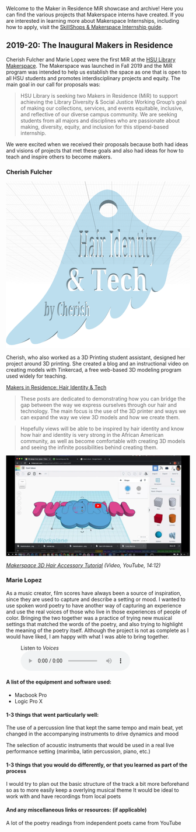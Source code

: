Welcome to the Maker in Residence MiR showcase and archive! Here you can find the various projects that Makerspace interns have created. If you are interested in learning more about Makerspace Internships, including how to apply, visit the [SkillShops &amp; Makerspace Internship guide](https://libguides.humboldt.edu/internshowcase/apply).

## 2019-20: The Inaugural Makers in Residence
Cherish Fulcher and Marie Lopez were the first MiR at the [HSU Library Makerspace](http://libguides.humboldt.edu/makerspace). The Makerspace was launched in Fall 2019 and the MiR program was intended to help us establish the space as one that is open to all HSU students and promotes interdisciplinary projects and equity. The main goal in our call for proposals was: 

> HSU Library is seeking two Makers in Residence (MiR) to support achieving the Library Diversity & Social Justice Working Group’s goal of making our collections, services, and events equitable, inclusive, and reflective of our diverse campus community. We are seeking students from all majors and disciplines who are passionate about making, diversity, equity, and inclusion for this stipend-based internship.

We were excited when we received their proposals because both had ideas and visions of projects that met these goals and also had ideas for how to teach and inspire others to become makers.

### Cherish Fulcher

![title image: Hair Identity & Tech, by Cherish](/images/cherishBlogTitle.png)

Cherish, who also worked as a 3D Printing student assistant, designed her project around 3D printing. She created a blog and an instructional video on creating models with Tinkercad, a free web-based 3D modeling program used widely for teaching. 

[Makers in Residence: Hair Identity & Tech](https://itsjusthairidentity.tumblr.com/) 

> These posts are dedicated to demonstrating how you can bridge the gap between the way we express ourselves through our hair and technology. The main focus is the use of the 3D printer and ways we can expand the way we view 3D models and how we create them. 

> Hopefully views will be able to be inspired by hair identity and know how hair and identity is very strong in the African American community, as well as become comfortable with creating 3D models and seeing the infinite possibilities behind creating them. 

[![YouTube Tutorial Screenshot](/images/tutorialScreenShot.png)](https://youtu.be/P89P-8eBEms)

_[Makerspace 3D Hair Accessory Tutorial](https://youtu.be/P89P-8eBEms) (Video, YouTube, 14:12)_

### Marie Lopez

As a music creator, film scores have always been a source of inspiration, since they are used to capture and describe a setting or mood. I wanted to use spoken word poetry to have another way of capturing an experience and use the real voices of those who live in those experiences of people of color. Bringing the two together was a practice of trying new musical settings that matched the words of the poetry, and also trying to highlight the meaning of the poetry itself. Although the project is not as complete as I would have liked, I am happy with what I was able to bring together. 

<figure>
<figcaption>Listen to <i>Voices</i></figcaption>
<audio controls src="https://raw.githubusercontent.com/HSUMakerspace/makerinresidence/master/Voices.m4a"><p>Github markdown and some browsers don't support HTML5 audio. Here is a <a href="https://raw.githubusercontent.com/HSUMakerspace/makerinresidence/master/Voices.m4a">link to the audio</a> instead.</p></audio>
</figure>

#### A list of the equipment and software used:

* Macbook Pro
* Logic Pro X

#### 1-3 things that went particularly well:

The use of a percussion line that kept the same tempo and main beat, yet changed in the accompanying instruments to drive dynamics and mood

The selection of acoustic instruments that would be used in a real live performance setting (marimba, latin percussion, piano, etc.)

#### 1-3 things that you would do differently, or that you learned as part of the process

I would try to plan out the basic structure of the track a bit more beforehand so as to more easily keep a overlying musical theme 
It would be ideal to work with and have recordings from local poets 

#### And any miscellaneous links or resources: (if applicable)

A lot of the poetry readings from independent poets came from YouTube
